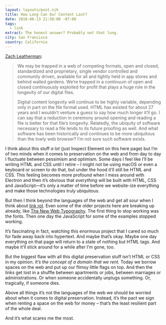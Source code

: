 ```yaml
---
layout: layouts/post.njk
title: How Long Can Our Content Last?
date: 2018-06-13 21:58:00 -07:00
tags:
  - link
extract: The honest answer? Probably not that long.
city: San Francisco
country: California
---
```


[Zach Leatherman](https://www.zachleat.com/web/digital-longevity/):

> We may be trapped in a web of competing formats, open and closed, standardized and proprietary, single vendor controlled and community driven, available for all and tightly held in app stores and behind walled gardens. We’re trapped in a continuum of open and closed continuously exploited for profit that plays a huge role in the longevity of our digital files.
>
> Digital content longevity will continue to be highly variable, depending only in part on the file format used. HTML has existed for about 27 years and I wouldn’t venture a guess to say how much longer it’ll go. I can say that a reduction in ceremony around opening and reading a file is better for that file’s longevity. Relatedly, the ubiquity of software necessary to read a file lends to its future proofing as well. And what software has been historically and continues to be more ubiquitous than the lowly web browser? I’m not sure such software exists.

I think about this stuff _a lot_ (just Inspect Element on this here page) but I’m of two minds when it comes to preservation on the web and from day to day I fluctuate between pessimism and optimism. Some days I feel like I’ll be writing HTML and CSS until I retire – I might not be using macOS or even a keyboard or screen to do that, but under the hood it’ll still be HTML and CSS. This feeling becomes more profound when I mess around with Electron and then it’s obvious that _everything_ will be built with HTML, CSS and JavaScript—it’s only a matter of time before we website-ize everything and make those technologies truly ubiquitous.

But then I think beyond the languages of the web and get all sour when I think about [link rot](https://www.tbray.org/ongoing/When/201x/2015/05/25/URI-decay). Even some of the older projects here are breaking up already, like [The New Web Typography](https://robinrendle.com/essays/new-web-typography/). The first thing to stop working was the fonts. Then one day the JavaScript for some of the examples stopped working.

It’s fascinating in fact, watching this enormous project that I cared so much for fade away back into hypertext. And maybe that’s okay. Maybe one day everything on that page will return to a state of nothing but HTML tags. And maybe it’ll stick around for a while after I’m gone, too.

But the biggest flaw with all this digital preservation stuff isn’t HTML or CSS in my opinion. _It’s the concept of a domain that we rent._ Today we borrow spaces on the web and put up our flimsy little flags on top. And then the links get lost in a shuffle between apartments or jobs, between marriages or administrations. Or when someone accidentally unplugs something. Or, tragically, if someone dies.

Above all things it’s not the languages of the web we should be worried about when it comes to digital preservation. Instead, it’s the pact we sign when renting a space on the web for money – that’s the least resilient part of the whole deal.

And it’s what scares me the most.
